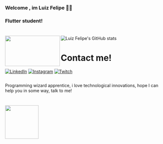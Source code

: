 ### Welcome , im Luiz Felipe 👋😄  
###  Flutter student!

#
<div>
<img align ="left" src ="https://giffiles.alphacoders.com/121/12161.gif"width="180" height="100" 
</div>

           

                                                        

![Luiz Felipe's GitHub stats](https://github-readme-stats.vercel.app/api?username=felipelemostb&show_icons=true&theme=onedark)


#

# Contact me! 

[![LinkedIn](https://img.shields.io/badge/LinkedIn-0077B5?style=for-the-badge&logo=linkedin&logoColor=white/)](https://www.linkedin.com/in/luizlemosvi/)
[![Instagram](https://img.shields.io/badge/Instagram-E4405F?style=for-the-badge&logo=instagram&logoColor=white/)](https://www.instagram.com/felipevitoriolemos/)
[![Twitch](https://img.shields.io/badge/Twitch-9146FF?style=for-the-badge&logo=twitch&logoColor=white/)](twitch.tv/impactante1/)

</div>


  
  
  
  

## 
 <div>  
 Programming wizard apprentice, i love technological innovations, hope I can help you in some way, talk to me!</div>



<div><img align ="left" src ="https://c.tenor.com/MYjwASLIcHEAAAAM/heart-cute.gif"width="110" height="" </div>

#

